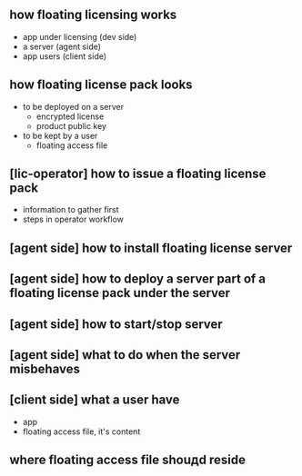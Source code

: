 how floating licensing works
---
- app under licensing (dev side)
- a server (agent side)
- app users (client side)


how floating license pack looks
---
- to be deployed on a server
  - encrypted license
  - product public key
- to be kept by a user
  - floating access file

[lic-operator] how to issue a floating license pack
---
- information to gather first
- steps in operator workflow

[agent side] how to install floating license server
---

[agent side] how to deploy a server part of a floating license pack under the server
---

[agent side] how to start/stop server
---

[agent side] what to do when the server misbehaves
---



[client side] what a user have
---
 - app
 - floating access file, it's content


where floating access file shouдd reside
---
